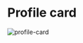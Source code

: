 # Profile card

![profile-card](https://user-images.githubusercontent.com/12301214/223002954-718e2a18-2d6f-435b-b7f5-55a177f29578.png)